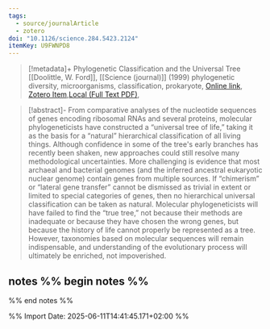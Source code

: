 ```yaml
---
tags:
  - source/journalArticle
  - zotero
doi: "10.1126/science.284.5423.2124"
itemKey: U9FWNPD8
---
```

>[!metadata]+
> Phylogenetic Classification and the Universal Tree
> [[Doolittle, W. Ford]], 
> [[Science (journal)]] (1999)
> phylogenetic diversity, microorganisms, classification, prokaryote, 
> [Online link](https://www.science.org/doi/10.1126/science.284.5423.2124), [Zotero Item](zotero://select/library/items/U9FWNPD8),[Local (Full Text PDF)](file://C:/Users/aburg/Documents/references/zotero/storage/HKI9TWX7/Doolittle1999_PhylogeneticClassification.pdf), 


>[!abstract]-
>From comparative analyses of the nucleotide sequences of genes encoding ribosomal RNAs and several proteins, molecular phylogeneticists have constructed a “universal tree of life,” taking it as the basis for a “natural” hierarchical classification of all living things. Although confidence in some of the tree's early branches has recently been shaken, new approaches could still resolve many methodological uncertainties. More challenging is evidence that most archaeal and bacterial genomes (and the inferred ancestral eukaryotic nuclear genome) contain genes from multiple sources. If “chimerism” or “lateral gene transfer” cannot be dismissed as trivial in extent or limited to special categories of genes, then no hierarchical universal classification can be taken as natural. Molecular phylogeneticists will have failed to find the “true tree,” not because their methods are inadequate or because they have chosen the wrong genes, but because the history of life cannot properly be represented as a tree. However, taxonomies based on molecular sequences will remain indispensable, and understanding of the evolutionary process will ultimately be enriched, not impoverished.

## notes %% begin notes %%

%% end notes %%

%% Import Date: 2025-06-11T14:41:45.171+02:00 %%
